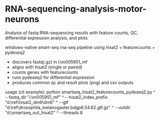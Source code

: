 # RNA-sequencing-analysis-motor-neurons
Analysis of fastq RNA-sequencing results with feature counts, QC, differential expression analysis, and plots

windows-native smart-seq rna-seq pipeline using hisat2 + featurecounts + pydeseq2
- discovers fastq(.gz) in i:\m005951_mf
- aligns with hisat2 (single or paired)
- counts genes with featurecounts
- runs pydeseq2 for differential expression
- produces common qc and result plots (png) and csv outputs

usage (cli example):
  python smartseq_hisat2_featurecounts_pydeseq2.py ^
    --fastq_dir "i:\m005951_mf" ^
    --hisat2_index_prefix "d:\ref\hisat2_dm6\dm6" ^
    --gtf "d:\ref\drosophila_melanogaster.bdgp6.54.62.gtf.gz" ^
    --outdir "d:\smartseq_out_hisat2" ^
    --threads 8
